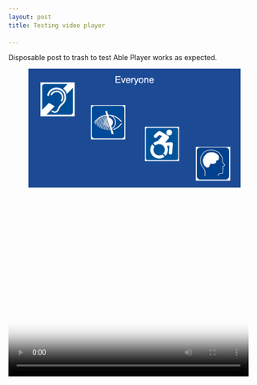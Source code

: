 ```yaml
---
layout: post
title: Testing video player

---
```

Disposable post to trash to test Able Player works as expected.

<figure>
    <img src="/img/everyone.jpg" alt="Four white icons on blue background, representing hearing impairments, vision impairments, mobility impairments, and cognitive impairments. The word Everyone is at the top of the image.">
    
</figure>

<video id="video1" data-able-player preload="auto" width="480" height="360" poster="https://dev.nicolas-steenhout.com/img/red-error-msg.png">

  <source type="video/mp4" src="https://a11yrules.ams3.cdn.digitaloceanspaces.com/nicolas-steenhout.com/target.mp4" data-desc-src="path_to_described_video.mp4"/>
  
</video>

